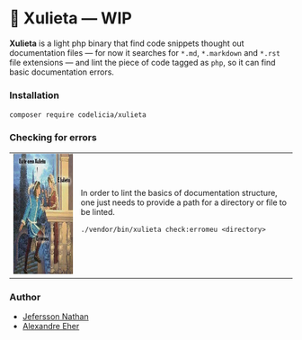 🌹 Xulieta — WIP
================

**Xulieta** is a light php binary that find code snippets thought out documentation files — for now
it searches for `*.md`, `*.markdown` and `*.rst` file extensions — and lint the piece of code tagged
as `php`, so it can find basic documentation errors.

### Installation

```shell script
composer require codelicia/xulieta 
```

### Checking for errors

<table>
<tr>
<td><img src="./meme.jpg"  alt="Xulieta" width="300" height="214"/></td> 
<td>
In order to lint the basics of documentation structure, one just needs to provide a path for a 
directory or file to be linted.

```shell script
./vendor/bin/xulieta check:erromeu <directory>
```
</td>
</tr>
</table>

### Author

- [Jefersson Nathan](@malukenho) 
- [Alexandre Eher](@eher) 
